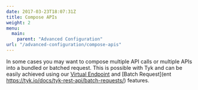 ```yaml
---
date: 2017-03-23T18:07:31Z
title: Compose APIs
weight: 2
menu: 
  main:
    parent: "Advanced Configuration"
url: "/advanced-configuration/compose-apis"
---
```


In some cases you may want to compose multiple API calls or multiple APIs into a bundled or batched request. This is possible with Tyk and can be easily achieved using our [Virtual Endpoint](https://tyk.io/docs/compose-apis/virtual-endpoints/) and [Batch Request](ent https://tyk.io/docs/tyk-rest-api/batch-requests/) features.

